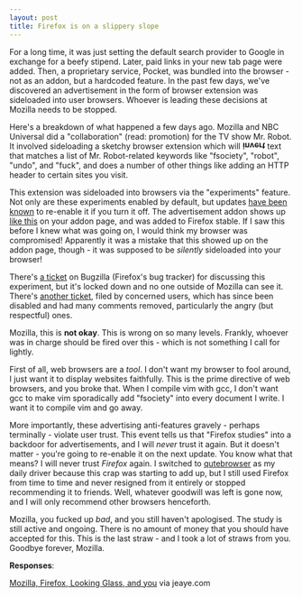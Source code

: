 ```yaml
---
layout: post
title: Firefox is on a slippery slope
---
```


For a long time, it was just setting the default search provider to Google in
exchange for a beefy stipend. Later, paid links in your new tab page were added.
Then, a proprietary service, Pocket, was bundled into the browser - not as an
addon, but a hardcoded feature. In the past few days, we've discovered an
advertisement in the form of browser extension was sideloaded into user
browsers. Whoever is leading these decisions at Mozilla needs to be stopped.

Here's a breakdown of what happened a few days ago. Mozilla and NBC
Universal did a "collaboration" (read: promotion) for the TV show Mr. Robot.
It involved sideloading a sketchy browser extension which will <strong
style="display: inline-block; transform: scaleY(-1)">invert</strong> text that
matches a list of Mr. Robot-related keywords like "fsociety", "robot", "undo",
and "fuck", and does a number of other things like adding an HTTP header to
certain sites you visit.

This extension was sideloaded into browsers via the "experiments" feature.
Not only are these experiments enabled by default, but updates [have been
known](https://redd.it/7i4puf) to re-enable it if you turn it off. The
advertisement addon shows up [like
this](http://www.bolcer.org/looking-glass2.png) on your addon page, and was
added to Firefox stable. If I saw this before I knew what was going on, I would
think my browser was compromised!  Apparently it was a mistake that this showed
up on the addon page, though - it was supposed to be *silently* sideloaded into
your browser!

There's [a ticket](https://bugzilla.mozilla.org/show_bug.cgi?id=1423003) on
Bugzilla (Firefox's bug tracker) for discussing this experiment, but it's locked
down and no one outside of Mozilla can see it. There's [another
ticket](https://bugzilla.mozilla.org/show_bug.cgi?id=1424977), filed by
concerned users, which has since been disabled and had many comments removed,
particularly the angry (but respectful) ones.

Mozilla, this is **not okay**. This is wrong on so many levels. Frankly, whoever
was in charge should be fired over this - which is not something I call for
lightly.

First of all, web browsers are a *tool*. I don't want my browser to fool around,
I just want it to display websites faithfully. This is the prime directive of
web browsers, and you broke that. When I compile vim with gcc, I don't want
gcc to make vim sporadically add "fsociety" into every document I write. I want
it to compile vim and go away.

More importantly, these advertising anti-features gravely - perhaps terminally -
violate user trust. This event tells us that "Firefox studies" into a backdoor
for advertisements, and I will *never* trust it again. But it doesn't matter -
you're going to re-enable it on the next update. You know what that means? I
will never trust *Firefox* again. I switched to
[qutebrowser](http://qutebrowser.org/) as my daily driver because this crap was
starting to add up, but I still used Firefox from time to time and never
resigned from it entirely or stopped recommending it to friends. Well, whatever
goodwill was left is gone now, and I will only recommend other browsers
henceforth.

Mozilla, you fucked up *bad*, and you still haven't apologised. The study is
still active and ongoing. There is no amount of money that you should have
accepted for this. This is the last straw - and I took a lot of straws from you.
Goodbye forever, Mozilla.

**Responses**:

[Mozilla, Firefox, Looking Glass, and you](https://blog.jeaye.com/2017/12/16/firefox/)
via jeaye.com
